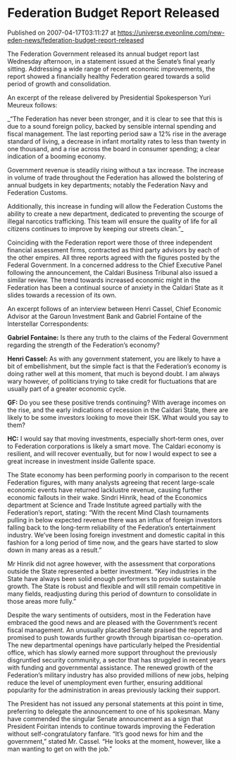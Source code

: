 # Federation Budget Report Released
Published on 2007-04-17T03:11:27 at https://universe.eveonline.com/new-eden-news/federation-budget-report-released

The Federation Government released its annual budget report last Wednesday afternoon, in a statement issued at the Senate’s final yearly sitting. Addressing a wide range of recent economic improvements, the report showed a financially healthy Federation geared towards a solid period of growth and consolidation. 

An excerpt of the release delivered by Presidential Spokesperson Yuri Meureux follows:

_“The Federation has never been stronger, and it is clear to see that this is due to a sound foreign policy, backed by sensible internal spending and fiscal management. The last reporting period saw a 12% rise in the average standard of living, a decrease in infant mortality rates to less than twenty in one thousand, and a rise across the board in consumer spending; a clear indication of a booming economy.

Government revenue is steadily rising without a tax increase. The increase in volume of trade throughout the Federation has allowed the bolstering of annual budgets in key departments; notably the Federation Navy and Federation Customs.

Additionally, this increase in funding will allow the Federation Customs the ability to create a new department, dedicated to preventing the scourge of illegal narcotics trafficking. This team will ensure the quality of life for all citizens continues to improve by keeping our streets clean.”_

Coinciding with the Federation report were those of three independent financial assessment firms, contracted as third party advisors by each of the other empires. All three reports agreed with the figures posted by the Federal Government. In a concerned address to the Chief Executive Panel following the announcement, the Caldari Business Tribunal also issued a similar review. The trend towards increased economic might in the Federation has been a continual source of anxiety in the Caldari State as it slides towards a recession of its own. 

An excerpt follows of an interview between Henri Cassel, Chief Economic Advisor at the Garoun Investment Bank and Gabriel Fontaine of the Interstellar Correspondents:

**Gabriel Fontaine:** Is there any truth to the claims of the Federal Government regarding the strength of the Federation’s economy?

**Henri Cassel:** As with any government statement, you are likely to have a bit of embellishment, but the simple fact is that the Federation’s economy is doing rather well at this moment, that much is beyond doubt. I am always wary however, of politicians trying to take credit for fluctuations that are usually part of a greater economic cycle.

**GF:** Do you see these positive trends continuing? With average incomes on the rise, and the early indications of recession in the Caldari State, there are likely to be some investors looking to move their ISK. What would you say to them?

**HC:** I would say that moving investments, especially short-term ones, over to Federation corporations is likely a smart move. The Caldari economy is resilient, and will recover eventually, but for now I would expect to see a great increase in investment inside Gallente space.

The State economy has been performing poorly in comparison to the recent Federation figures, with many analysts agreeing that recent large-scale economic events have returned lacklustre revenue, causing further economic fallouts in their wake. Sindri Hinrik, head of the Economics department at Science and Trade Institute agreed partially with the Federation’s report, stating: “With the recent Mind Clash tournaments pulling in below expected revenue there was an influx of foreign investors falling back to the long-term reliability of the Federation’s entertainment industry. We’ve been losing foreign investment and domestic capital in this fashion for a long period of time now, and the gears have started to slow down in many areas as a result.”

Mr Hinrik did not agree however, with the assessment that corporations outside the State represented a better investment. “Key industries in the State have always been solid enough performers to provide sustainable growth. The State is robust and flexible and will still remain competitive in many fields, readjusting during this period of downturn to consolidate in those areas more fully.”

Despite the wary sentiments of outsiders, most in the Federation have embraced the good news and are pleased with the Government’s recent fiscal management. An unusually placated Senate praised the reports and promised to push towards further growth through bipartisan co-operation. The new departmental openings have particularly helped the Presidential office, which has slowly earned more support throughout the previously disgruntled security community, a sector that has struggled in recent years with funding and governmental assistance. The renewed growth of the Federation’s military industry has also provided millions of new jobs, helping reduce the level of unemployment even further, ensuring additional popularity for the administration in areas previously lacking their support. 

The President has not issued any personal statements at this point in time, preferring to delegate the announcement to one of his spokesman. Many have commended the singular Senate announcement as a sign that President Foiritan intends to continue towards improving the Federation without self-congratulatory fanfare. “It’s good news for him and the government,” stated Mr. Cassel. “He looks at the moment, however, like a man wanting to get on with the job.”
